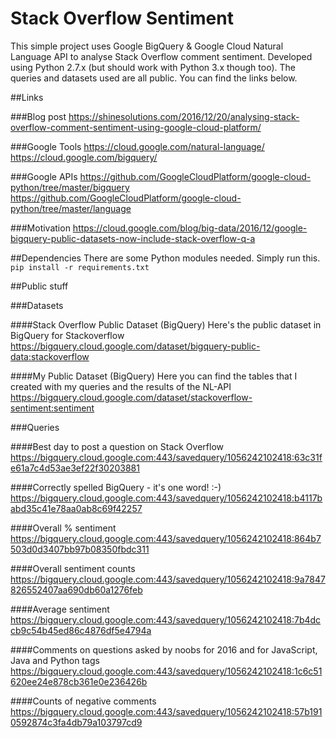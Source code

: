 # Stack Overflow Sentiment
This simple project uses Google BigQuery &amp; Google Cloud Natural Language API to analyse Stack Overflow comment sentiment. Developed using Python 2.7.x (but should work with Python 3.x though too). The queries and datasets used are all public. You can find the links below.

##Links

###Blog post
https://shinesolutions.com/2016/12/20/analysing-stack-overflow-comment-sentiment-using-google-cloud-platform/

###Google Tools
https://cloud.google.com/natural-language/
https://cloud.google.com/bigquery/

###Google APIs
https://github.com/GoogleCloudPlatform/google-cloud-python/tree/master/bigquery
https://github.com/GoogleCloudPlatform/google-cloud-python/tree/master/language

###Motivation
https://cloud.google.com/blog/big-data/2016/12/google-bigquery-public-datasets-now-include-stack-overflow-q-a

##Dependencies
There are some Python modules needed. Simply run this.
```pip install -r requirements.txt```

##Public stuff

###Datasets

####Stack Overflow Public Dataset (BigQuery)
Here's the public dataset in BigQuery for Stackoverflow
https://bigquery.cloud.google.com/dataset/bigquery-public-data:stackoverflow

####My Public Dataset (BigQuery)
Here you can find the tables that I created with my queries and the results of the NL-API
https://bigquery.cloud.google.com/dataset/stackoverflow-sentiment:sentiment

###Queries

####Best day to post a question on Stack Overflow
https://bigquery.cloud.google.com:443/savedquery/1056242102418:63c31fe61a7c4d53ae3ef22f30203881

####Correctly spelled BigQuery - it's one word! :-)
https://bigquery.cloud.google.com:443/savedquery/1056242102418:b4117babd35c41e78aa0ab8c69f42257

####Overall % sentiment
https://bigquery.cloud.google.com:443/savedquery/1056242102418:864b7503d0d3407bb97b08350fbdc311

####Overall sentiment counts
https://bigquery.cloud.google.com:443/savedquery/1056242102418:9a7847826552407aa690db60a1276feb

####Average sentiment
https://bigquery.cloud.google.com:443/savedquery/1056242102418:7b4dccb9c54b45ed86c4876df5e4794a

####Comments on questions asked by noobs for 2016 and for JavaScript, Java and Python tags
https://bigquery.cloud.google.com:443/savedquery/1056242102418:1c6c51620ee24e878cb361e0e236426b

####Counts of negative comments
https://bigquery.cloud.google.com:443/savedquery/1056242102418:57b1910592874c3fa4db79a103797cd9
